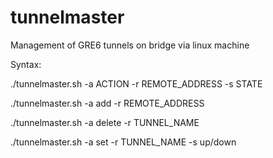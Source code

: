 # tunnelmaster
Management of GRE6 tunnels on bridge via linux machine

Syntax:

./tunnelmaster.sh -a ACTION -r REMOTE_ADDRESS -s STATE

./tunnelmaster.sh -a add -r REMOTE_ADDRESS

./tunnelmaster.sh -a delete -r TUNNEL_NAME

./tunnelmaster.sh -a set -r TUNNEL_NAME -s up/down
